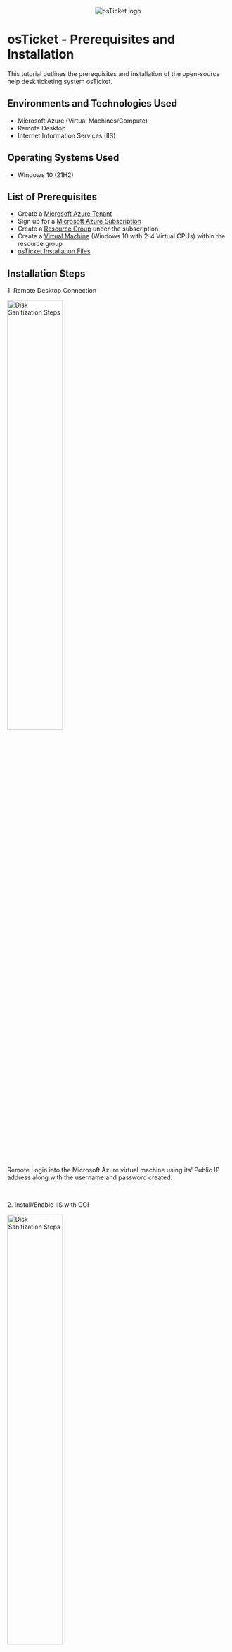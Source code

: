 <p align="center">
<img src="https://i.imgur.com/Clzj7Xs.png" alt="osTicket logo"/>
</p>

<h1>osTicket - Prerequisites and Installation</h1>
This tutorial outlines the prerequisites and installation of the open-source help desk ticketing system osTicket.<br />

<h2>Environments and Technologies Used</h2>

- Microsoft Azure (Virtual Machines/Compute)
- Remote Desktop
- Internet Information Services (IIS)

<h2>Operating Systems Used </h2>

- Windows 10</b> (21H2)

<h2>List of Prerequisites</h2>

- Create a [Microsoft Azure Tenant](https://portal.azure.com/)
- Sign up for a [Microsoft Azure Subscription](https://portal.azure.com/#view/Microsoft_Azure_SubscriptionManagement/SubscriptionCreateBlade)
- Create a [Resource Group](https://portal.azure.com/#create/Microsoft.ResourceGroup) under the subscription 
- Create a [Virtual Machine](https://portal.azure.com/#create/Microsoft.VirtualMachine-ARM) (Windows 10 with 2-4 Virtual CPUs) within the resource group
- [osTicket Installation Files](https://drive.google.com/drive/u/1/folders/1APMfNyfNzcxZC6EzdaNfdZsUwxWYChf6)

<h2>Installation Steps</h2>

<p>
1. Remote Desktop Connection
</p>
<img src="https://imgur.com/53e8bhq.png" height="50%" width="50%" alt="Disk Sanitization Steps"/>
</p>
<p>
Remote Login into the Microsoft Azure virtual machine using its' Public IP address along with the username and password created.  
</p>
<br />


<p>
2. Install/Enable IIS with CGI
</p>
<img src="https://imgur.com/9rH6bXP.png" height="50%" width="50%" alt="Disk Sanitization Steps"/>
</p>
<p>
From the search bar, type and click on the "Turn Windows features on or off" program. Locate and turn on the "Internet Information Services" folder. Turn on and expand the "World Wide Web Services" and "Application Development Features" folders, then turn on the "CGI" folder and click "OK".        
</p>
<br />


<p>
3. From the osTicket Installation Files, download and install [PHP Manager for IIS](https://drive.google.com/file/d/1RHsNd4eWIOwaNpj3JW4vzzmzNUH86wY_/view) (PHPManagerForIIS_V1.5.0.msi)
</p>
<br />


<p>
4. From the osTicket Installation Files, download and install the [Rewrite Module](https://drive.google.com/file/d/1tIK9GZBKj1JyUP87eewxgdNqn9pZmVmY/view) (rewrite_amd64_en-US.msi)
</p>
<br />


<p>
5. Create the directory C:\PHP
</p>
<img src="https://imgur.com/5yyUWaN.png" height="50%" width="50%" alt="Disk Sanitization Steps"/>
</p>
<p>
Using File Explorer, navigate to the Windows (C:) Drive. Once inside, right click and create a new folder named "PHP".
</p>
<br />


<p>
<img src="https://i.imgur.com/DJmEXEB.png" height="80%" width="80%" alt="Disk Sanitization Steps"/>
</p>
<p>
Edit description.
</p>
<br />


<p>
<img src="https://i.imgur.com/DJmEXEB.png" height="80%" width="80%" alt="Disk Sanitization Steps"/>
</p>
<p>
Edit description.
</p>
<br />
